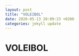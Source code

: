 ```yaml
---
layout: post
title: "VOLEIBOL"
date: 2020-05-13 20:09:23 +0200
categories: jekyll update
---
```


# VOLEIBOL
